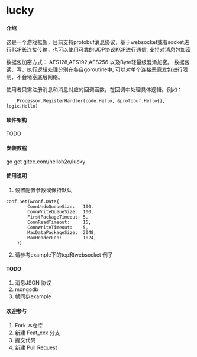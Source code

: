 # lucky

#### 介绍
这是一个游戏框架，目前支持protobuf消息协议，基于websocket或者socket进行TCP长连接传输，也可以使用可靠的UDP协议KCP进行通信, 支持对消息包加密

数据包加密方式： AES128,AES192,AES256 以及Byte轻量级混淆加密。
数据包读、写、执行逻辑处理分别在各自goroutine中, 可以对单个连接恶意发包进行限制，不会堵塞底层网络。

使用者只需注册消息和消息对应的回调函数，在回调中处理具体逻辑。例如：
```
	Processor.RegisterHandler(code.Hello, &protobuf.Hello{}, logic.Hello)
```

#### 软件架构
TODO

#### 安装教程

go get gitee.com/helloh2o/lucky

#### 使用说明

1. 设置配置参数或保持默认
```
conf.Set(&conf.Data{
		ConnUndoQueueSize:   100,
		ConnWriteQueueSize:  100,
		FirstPackageTimeout: 5,
		ConnReadTimeout:     15,
		ConnWriteTimeout:    5,
		MaxDataPackageSize:  2048,
		MaxHeaderLen:        1024,
	})
```
2. 请参考example下的tcp和websocket 例子

#### TODO
1. 消息JSON 协议
2. mongodb 
3. 帧同步example
#### 欢迎参与

1.  Fork 本仓库
2.  新建 Feat_xxx 分支
3.  提交代码
4.  新建 Pull Request

